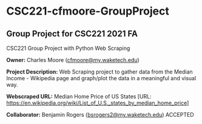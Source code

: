 # CSC221-cfmoore-GroupProject
## Group Project for CSC221 2021 FA
CSC221 Group Project with Python Web Scraping

__Owner:__ Charles Moore (cfmoore@my.waketech.edu)

__Project Description:__ Web Scraping project to gather data from the Median Income - Wikipedia page
                        and graph/plot the data in a meaningful and visual way.
                        
__Webscraped URL:__  Median Home Price of US States [URL: https://en.wikipedia.org/wiki/List_of_U.S._states_by_median_home_price]             

__Collaborator:__ Benjamin Rogers (bsrogers2@my.waketech.edu) ACCEPTED

